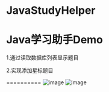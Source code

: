 JavaStudyHelper
========

Java学习助手Demo
========
1.通过读取数据库列表显示题目

2.实现添加星标题目

==========
 ![image](https://github.com/ghbhaha/JavaStudyHelper/screenshot/a.png)
 ![image](https://github.com/ghbhaha/JavaStudyHelper/screenshot/b.png)

